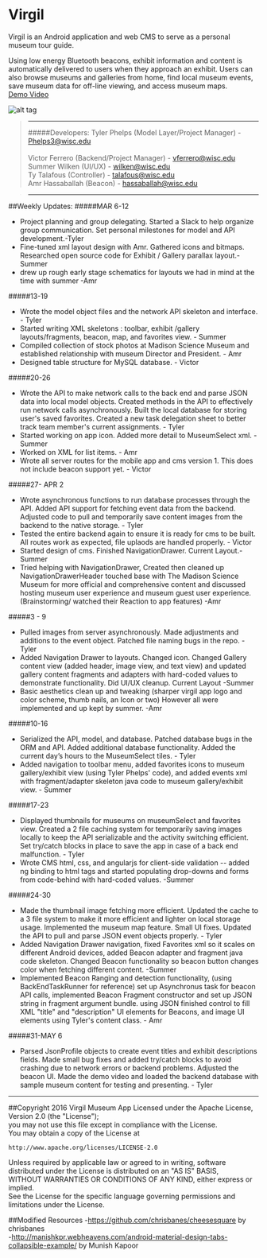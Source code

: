 # Virgil
Virgil is an Android application and web CMS to serve as a personal museum tour guide.

Using low energy Bluetooth beacons, exhibit information and content is automatically delivered to users when they approach an exhibit. Users can also browse museums and galleries from home, find local museum events, save museum data for off-line viewing, and access museum maps.<br/>
[Demo Video](https://youtu.be/gzlrWr_RUoE)

![alt tag](https://github.com/VictorFerrero/Virgil_Android/blob/master/2016-05-15_15_51_57.gif)

>---
> #####Developers:
> Tyler Phelps (Model Layer/Project Manager) - Phelps3@wisc.edu <br/>    
> Victor Ferrero (Backend/Project Manager) - vferrero@wisc.edu<br/>
> Summer Wilken (UI/UX) - wilken@wisc.edu <br/>
> Ty Talafous (Controller) - talafous@wisc.edu <br/>
> Amr Hassaballah (Beacon) - hassaballah@wisc.edu <br/>

>---

##Weekly Updates:
#####MAR 6-12
- Project planning and group delegating. Started a Slack to help organize group communication. Set personal milestones for model and API development.-Tyler </br>
- Fine-tuned xml layout design with Amr. Gathered icons and bitmaps. Researched open source code for Exhibit / Gallery parallax layout.-Summer </br>
- drew up rough early stage schematics for layouts we had in mind at the time with summer -Amr </br>
 
#####13-19
- Wrote the model object files and the network API skeleton and interface. - Tyler </br>
- Started writing XML skeletons : toolbar, exhibit /gallery layouts/fragments, beacon, map, and favorites view. - Summer </br>
- Compiled collection of stock photos at Madison Science Museum and established relationship with museum Director and President. - Amr </br>
- Designed table structure for MySQL database. - Victor </br>
 
#####20-26
- Wrote the API to make network calls to the back end and parse JSON data into local model objects. Created methods in the API to effectively run network calls asynchronously. Built the local database for storing user's saved favorites. Created a new task delegation sheet to better track team member's current assignments. - Tyler </br>
- Started working on app icon. Added more detail to MuseumSelect xml. - Summer </br>
- Worked on XML for list items. - Amr </br>
- Wrote all server routes for the mobile app and cms version 1. This does not include beacon support yet. - Victor </br>
 
#####27- APR 2
- Wrote asynchronous functions to run database processes through the API. Added API support for fetching event data from the backend. Adjusted code to pull and temporarily save content images from the backend to the native storage. - Tyler </br>
- Tested the entire backend again to ensure it is ready for cms to be built. All routes work as expected, file uplaods are handled properly. - Victor </br>
- Started design of cms. Finished NavigationDrawer. Current Layout.-Summer </br>
- Tried helping with NavigationDrawer, Created then cleaned up NavigationDrawerHeader touched base with The Madison Science Museum for more official and comprehensive content and discussed hosting museum user experience and museum guest user experience. (Brainstorming/ watched their Reaction to app features) -Amr </br>
 
#####3 - 9
- Pulled images from server asynchronously. Made adjustments and additions to the event object. Patched file naming bugs in the repo. - Tyler</br>
- Added Navigation Drawer to layouts. Changed icon. Changed Gallery content view (added header, image view, and text view) and updated gallery content fragments and adapters with hard-coded values to demonstrate functionality. Did UI/UX cleanup. Current Layout -Summer </br>
- Basic aesthetics clean up and tweaking (sharper virgil app logo and color scheme, thumb nails, an Icon or two) However all were implemented and up kept by summer. -Amr </br>
 
#####10-16
- Serialized the API, model, and database. Patched database bugs in the ORM and API. Added additional database functionality. Added the current day’s hours to the MuseumSelect tiles. - Tyler </br>
- Added navigation to toolbar menu, added favorites icons to museum gallery/exhibit view (using Tyler Phelps' code), and added events xml with fragment/adapter skeleton java code to museum gallery/exhibit view. - Summer </br>
 
#####17-23
- Displayed thumbnails for museums on museumSelect and favorites view. Created a 2 file caching system for temporarily saving images locally to keep the API serializable and the activity switching efficient. Set try/catch blocks in place to save the app in case of a back end malfunction. - Tyler </br>
- Wrote CMS html, css, and angularjs for client-side validation -- added ng binding to html tags and started populating drop-downs and forms from code-behind with hard-coded values. -Summer </br>
 
#####24-30
- Made the thumbnail image fetching more efficient. Updated the cache to a 3 file system to make it more efficient and lighter on local storage usage. Implemented the museum map feature. Small UI fixes. Updated the API to pull and parse JSON event objects properly. - Tyler </br>
- Added Navigation Drawer navigation, fixed Favorites xml so it scales on different Android devices, added Beacon adapter and fragment java code skeleton. Changed Beacon functionality so beacon button changes color when fetching different content. -Summer </br>
- Implemented Beacon Ranging and detection functionality, (using BackEndTaskRunner for reference) set up Asynchronus task for beacon API calls, implemented Beacon Fragment constructor and set up JSON string in fragment argument bundle. using JSON finished control to fill XML "title" and "description"  UI elements for Beacons, and image UI elements using Tyler's content class. - Amr </br>
 
#####31-MAY 6
- Parsed JsonProfile objects to create event titles and exhibit descriptions fields. Made small bug fixes and added try/catch blocks to avoid crashing due to network errors or backend problems. Adjusted the beacon UI. Made the demo video and loaded the backend database with sample museum content for testing and presenting. - Tyler </br>

---
##Copyright 2016 Virgil Museum App
Licensed under the Apache License, Version 2.0 (the "License"); </br>
you may not use this file except in compliance with the License. </br>
You may obtain a copy of the License at                          </br>

    http://www.apache.org/licenses/LICENSE-2.0                  

Unless required by applicable law or agreed to in writing, software </br>
distributed under the License is distributed on an "AS IS" BASIS,   </br>
WITHOUT WARRANTIES OR CONDITIONS OF ANY KIND, either express or implied. </br>
See the License for the specific language governing permissions and      </br>
limitations under the License.                                           </br>

##Modified Resources
-https://github.com/chrisbanes/cheesesquare by chrisbanes </br>
-http://manishkpr.webheavens.com/android-material-design-tabs-collapsible-example/ by Munish Kapoor</br>


